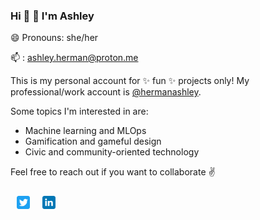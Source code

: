 ### Hi :wave: :woman: I'm Ashley

😄 Pronouns: she/her

📫 : ashley.herman@proton.me

This is my personal account for :sparkles: fun :sparkles: projects only! My professional/work account is [@hermanashley](https://github.com/hermanashley). 

Some topics I'm interested in are:

- Machine learning and MLOps
- Gamification and gameful design 
- Civic and community-oriented technology

Feel free to reach out if you want to collaborate :v:

<a href="https://twitter.com/trashleycodes">
  <img align="left" alt="Twitter" width="21px" style="padding:10px" src="https://raw.githubusercontent.com/edent/SuperTinyIcons/099dc12b59179d07d534069bc8551718f786d91a/images/svg/twitter.svg" />
</a>
<a href="https://www.linkedin.com/in/hermanashley/">
  <img align="left" alt="Ashley Herman Linkedin" width="21px"  style="padding:10px" src="https://raw.githubusercontent.com/edent/SuperTinyIcons/099dc12b59179d07d534069bc8551718f786d91a/images/svg/linkedin.svg" />
</a>

